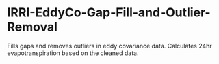 IRRI-EddyCo-Gap-Fill-and-Outlier-Removal
========================================

Fills gaps and removes outliers in eddy covariance data. Calculates 24hr evapotranspiration based on the cleaned data.

